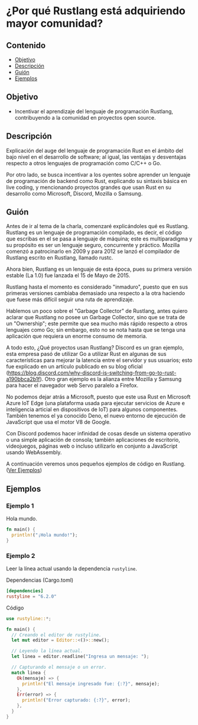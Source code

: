 # ¿Por qué Rustlang está adquiriendo mayor comunidad?

## Contenido
* [Objetivo](#Objetivo)
* [Descripción](#Descripción)
* [Guión](#Guión)
* [Ejemplos](#Ejemplos)

## Objetivo
* Incentivar el aprendizaje del lenguaje de programación Rustlang, contribuyendo a la comunidad en proyectos open source.

## Descripción
Explicación del auge del lenguaje de programación Rust en el ámbito del bajo nivel en el desarrollo de software; al igual, las ventajas y desventajas respecto a otros lenguajes de programación como C/C++ o Go.

Por otro lado, se busca incentivar a los oyentes sobre aprender un lenguaje de programación de backend como Rust, explicando su sintaxis básica en live coding, y mencionando proyectos grandes que usan Rust en su desarrollo como Microsoft, Discord, Mozilla o Samsung.

## Guión
Antes de ir al tema de la charla, comenzaré explicándoles qué es Rustlang. Rustlang es un lenguaje de programación compilado, es decir, el código que escribas en el se pasa a lenguaje de máquina; este es multiparadigma y su propósito es ser un lenguaje seguro, concurrente y práctico. Mozilla comenzó a patrocinarlo en 2009 y para 2012 se lanzó el compilador de Rustlang escrito en Rustlang, llamado rustc.

Ahora bien, Rustlang es un lenguaje de esta época, pues su primera versión estable (La 1.0) fue lanzada el 15 de Mayo de 2015.

Rustlang hasta el momento es considerado "inmaduro", puesto que en sus primeras versiones cambiaba demasiado una respecto a la otra haciendo que fuese más difícil seguir una ruta de aprendizaje.

Hablemos un poco sobre el "Garbage Collector" de Rustlang, antes quiero aclarar que Rustlang no posee un Garbage Collector, sino que se trata de un "Ownership"; este permite que sea mucho más rápido respecto a otros lenguajes como Go; sin embargo, esto no se nota hasta que se tenga una aplicación que requiera un enorme consumo de memoria.

A todo esto, ¿Qué proyectos usan Rustlang? Discord es un gran ejemplo, esta empresa pasó de utilizar Go a utilizar Rust en algunas de sus características para mejorar la latencia entre el servidor y sus usuarios; esto fue explicado en un artículo publicado en su blog oficial (https://blog.discord.com/why-discord-is-switching-from-go-to-rust-a190bbca2b1f). Otro gran ejemplo es la alianza entre Mozilla y Samsung para hacer el navegador web Servo paralelo a Firefox.

No podemos dejar atrás a Microsoft, puesto que este usa Rust en Microsoft Azure IoT Edge (una plataforma usada para ejecutar servicios de Azure e inteligencia articial en dispositivos de IoT) para algunos componentes. También tenemos el ya conocido Deno, el nuevo entorno de ejecución de JavaScript que usa el motor V8 de Google.

Con Discord podemos hacer infinidad de cosas desde un sistema operativo o una simple aplicación de consola; también aplicaciones de escritorio, videojuegos, páginas web o incluso utilizarlo en conjunto a JavaScript usando WebAssembly.

A continuación veremos unos pequeños ejemplos de código en Rustlang. ([Ver Ejemplos](#Ejemplos))

## Ejemplos

### Ejemplo 1
Hola mundo.

```rust
fn main() {
  println!("¡Hola mundo!");
}
```

### Ejemplo 2
Leer la línea actual usando la dependencia `rustyline`.

Dependencias (Cargo.toml)
```toml
[dependencies]
rustyline = "6.2.0"
```

Código
```rust
use rustyline::*;

fn main() {
  // Creando el editor de rustyline.
  let mut editor = Editor::<()>::new();

  // Leyendo la línea actual.
  let linea = editor.readline("Ingresa un mensaje: ");

  // Capturando el mensaje o un error.
  match linea {
    Ok(mensaje) => {
      println!("El mensaje ingresado fue: {:?}", mensaje);
    },
    Err(error) => {
      println!("Error capturado: {:?}", error);
    },
  }
}
```
